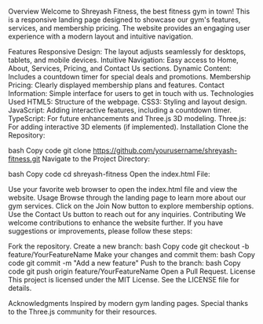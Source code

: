 Overview
Welcome to Shreyash Fitness, the best fitness gym in town! This is a responsive landing page designed to showcase our gym's features, services, and membership pricing. The website provides an engaging user experience with a modern layout and intuitive navigation.

Features
Responsive Design: The layout adjusts seamlessly for desktops, tablets, and mobile devices.
Intuitive Navigation: Easy access to Home, About, Services, Pricing, and Contact Us sections.
Dynamic Content: Includes a countdown timer for special deals and promotions.
Membership Pricing: Clearly displayed membership plans and features.
Contact Information: Simple interface for users to get in touch with us.
Technologies Used
HTML5: Structure of the webpage.
CSS3: Styling and layout design.
JavaScript: Adding interactive features, including a countdown timer.
TypeScript: For future enhancements and Three.js 3D modeling.
Three.js: For adding interactive 3D elements (if implemented).
Installation
Clone the Repository:

bash
Copy code
git clone https://github.com/yourusername/shreyash-fitness.git
Navigate to the Project Directory:

bash
Copy code
cd shreyash-fitness
Open the index.html File:

Use your favorite web browser to open the index.html file and view the website.
Usage
Browse through the landing page to learn more about our gym services.
Click on the Join Now button to explore membership options.
Use the Contact Us button to reach out for any inquiries.
Contributing
We welcome contributions to enhance the website further. If you have suggestions or improvements, please follow these steps:

Fork the repository.
Create a new branch:
bash
Copy code
git checkout -b feature/YourFeatureName
Make your changes and commit them:
bash
Copy code
git commit -m "Add a new feature"
Push to the branch:
bash
Copy code
git push origin feature/YourFeatureName
Open a Pull Request.
License
This project is licensed under the MIT License. See the LICENSE file for details.

Acknowledgments
Inspired by modern gym landing pages.
Special thanks to the Three.js community for their resources.







